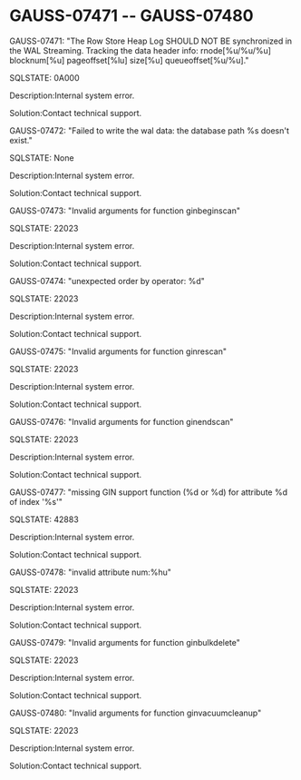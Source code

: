 # GAUSS-07471 -- GAUSS-07480<a name="EN-US_TOPIC_0302072982"></a>

GAUSS-07471: "The Row Store Heap Log SHOULD NOT BE synchronized in the WAL Streaming. Tracking the data header info: rnode\[%u/%u/%u\] blocknum\[%u\] pageoffset\[%lu\] size\[%u\] queueoffset\[%u/%u\]."

SQLSTATE: 0A000

Description:Internal system error.

Solution:Contact technical support.

GAUSS-07472: "Failed to write the wal data: the database path %s doesn't exist."

SQLSTATE: None

Description:Internal system error.

Solution:Contact technical support.

GAUSS-07473: "Invalid arguments for function ginbeginscan"

SQLSTATE: 22023

Description:Internal system error.

Solution:Contact technical support.

GAUSS-07474: "unexpected order by operator: %d"

SQLSTATE: 22023

Description:Internal system error.

Solution:Contact technical support.

GAUSS-07475: "Invalid arguments for function ginrescan"

SQLSTATE: 22023

Description:Internal system error.

Solution:Contact technical support.

GAUSS-07476: "Invalid arguments for function ginendscan"

SQLSTATE: 22023

Description:Internal system error.

Solution:Contact technical support.

GAUSS-07477: "missing GIN support function \(%d or %d\) for attribute %d of index '%s'"

SQLSTATE: 42883

Description:Internal system error.

Solution:Contact technical support.

GAUSS-07478: "invalid attribute num:%hu"

SQLSTATE: 22023

Description:Internal system error.

Solution:Contact technical support.

GAUSS-07479: "Invalid arguments for function ginbulkdelete"

SQLSTATE: 22023

Description:Internal system error.

Solution:Contact technical support.

GAUSS-07480: "Invalid arguments for function ginvacuumcleanup"

SQLSTATE: 22023

Description:Internal system error.

Solution:Contact technical support.

